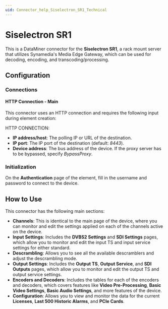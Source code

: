 ```yaml
---
uid: Connector_help_Siselectron_SR1_Technical
---
```


# Siselectron SR1

This is a DataMiner connector for the **Siselectron SR1**, a rack mount server that utilizes Synamedia's Media Edge Gateway, which can be used for decoding, encoding, and transcoding/processing.

## Configuration

### Connections

#### HTTP Connection - Main

This connector uses an HTTP connection and requires the following input during element creation:

HTTP CONNECTION:

- **IP address/host**: The polling IP or URL of the destination.
- **IP port**: The IP port of the destination (default: *8443*).
- **Device address**: The bus address of the device. If the proxy server has to be bypassed, specify *BypassProxy*.

### Initialization

On the **Authentication** page of the element, fill in the username and password to connect to the device.

## How to Use

This connector has the following main sections:

- **Channels**: This is identical to the main page of the device, where you can monitor and edit the settings applied on each of the channels active on the device.
- **Input Settings**: Includes the **DVBS2 Settings** and **SDI Settings** pages, which allow you to monitor and edit the input TS and input service settings for either standard.
- **Descrambling**: Allows you to see all the available descramblers and adjust the descrambling mode.
- **Output Settings**: Includes the **Output TS**, **Output Service**, and **SDI Outputs** pages, which allow you to monitor and edit the output TS and output service settings.
- **Encoders and Decoders**: Includes the tables for each of the encoders and decoders, which covers features like **Video Pre-Processing**, **Basic Video Settings**, **Basic Audio Settings**, and more features of the device.
- **Configuration**: Allows you to view and monitor the data for the current **Licenses**, **Last 500 Historic Alarms**, and **PCIe Cards**.
